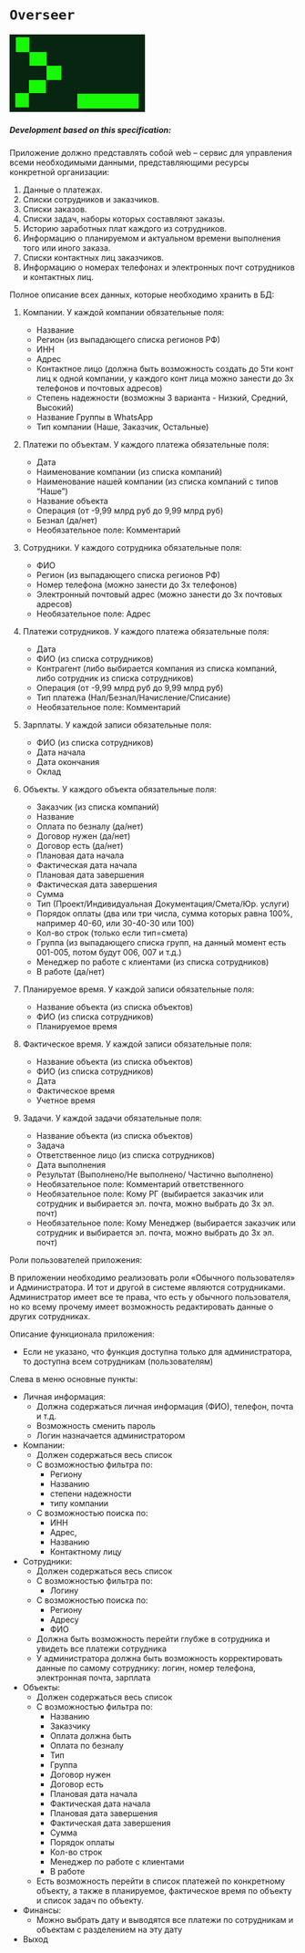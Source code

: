 # `Overseer`

![Logo](resources/icon.png)

##### *Development based on this specification*:

Приложение должно представлять собой web – сервис для управления всеми необходимыми данными, представляющими ресурсы конкретной организации: 

1.	Данные о платежах.
2.	Списки сотрудников и заказчиков.
3.	Списки заказов.
4.	Списки задач, наборы которых составляют заказы.
5.	Историю заработных плат каждого из сотрудников. 
6.	Информацию о планируемом и актуальном времени выполнения того или иного заказа.
7.	Списки контактных лиц заказчиков.
8.	Информацию о номерах телефонах и электронных почт сотрудников и контактных лиц. 

Полное описание всех данных, которые необходимо хранить в БД:

1.	Компании. У каждой компании обязательные поля: 
    * Название
    * Регион (из выпадающего списка регионов РФ)
    * ИНН
    * Адрес
    * Контактное лицо (должна быть возможность создать до 5ти конт лиц к одной компании, у каждого конт лица можно занести до 3х телефонов и почтовых адресов)
    * Степень надежности (возможны 3 варианта - Низкий, Средний, Высокий)
    * Название Группы в WhatsApp
    * Тип компании (Наше, Заказчик, Остальные)

2.	Платежи по объектам. У каждого платежа обязательные поля: 
    * Дата
    * Наименование компании (из списка компаний)
    * Наименование нашей компании (из списка компаний с типов “Наше”) 
    * Название объекта
    * Операция (от -9,99 млрд руб до 9,99 млрд руб)
    * Безнал (да/нет)
    * Необязательное поле: Комментарий
 
3.	Сотрудники. У каждого сотрудника обязательные поля: 
    * ФИО
    * Регион (из выпадающего списка регионов РФ)
    * Номер телефона (можно занести до 3х телефонов)
    * Электронный почтовый адрес (можно занести до 3х почтовых адресов)
    * Необязательное поле: Адрес

4.	Платежи сотрудников. У каждого платежа обязательные поля: 
    * Дата
    * ФИО (из списка сотрудников)
    * Контрагент (либо выбирается компания из списка компаний, либо сотрудник из списка сотрудников)
    * Операция (от -9,99 млрд руб до 9,99 млрд руб)
    * Тип платежа (Нал/Безнал/Начисление/Списание)
    * Необязательное поле: Комментарий

5.	Зарплаты. У каждой записи обязательные поля: 
    * ФИО (из списка сотрудников)
    * Дата начала
    * Дата окончания 
    * Оклад

6.	Объекты. У каждого объекта обязательные поля: 
    * Заказчик (из списка компаний)
    * Название 
    * Оплата по безналу (да/нет)
    * Договор нужен (да/нет) 
    * Договор есть (да/нет) 
    * Плановая дата начала
    * Фактическая дата начала
    * Плановая дата завершения
    * Фактическая дата завершения
    * Сумма 
    * Тип (Проект/Индивидуальная Документация/Смета/Юр. услуги)
    * Порядок оплаты (два или три числа, сумма которых равна 100%, например 40-60, или 30-40-30 или 100)
    * Кол-во строк (только если тип=смета)
    * Группа (из выпадающего списка групп, на данный момент есть 001-005, потом будут 006, 007 и т.д.)
    * Менеджер по работе с клиентами (из списка сотрудников)
    * В работе (да/нет)

7.	Планируемое время. У каждой записи обязательные поля: 
    * Название объекта (из списка объектов)
    * ФИО (из списка сотрудников)
    * Планируемое время

8.	Фактическое время. У каждой записи обязательные поля: 
    * Название объекта (из списка объектов)
    * ФИО (из списка сотрудников)
    * Дата
    * Фактическое время
    * Учетное время

9.	Задачи. У каждой задачи обязательные поля: 
    * Название объекта (из списка объектов)
    * Задача
    * Ответственное лицо  (из списка сотрудников)
    * Дата выполнения
    * Результат (Выполнено/Не выполнено/ Частично выполнено)
    * Необязательное поле: Комментарий ответственного
    * Необязательное поле: Кому РГ (выбирается заказчик или сотрудник и выбирается эл. почта, можно выбрать до 3х эл. почт)
    * Необязательное поле: Кому Менеджер (выбирается заказчик или сотрудник и выбирается эл. почта, можно выбрать до 3х эл. почт)

Роли пользователей приложения:

В приложении необходимо реализовать роли «Обычного пользователя» и Администратора. И тот и другой в системе являются сотрудниками. Администратор имеет все те права, что есть у обычного пользователя, но ко всему прочему имеет возможность редактировать данные  о других сотрудниках. 

Описание функционала приложения: 

  * Если не указано, что функция доступна только для администратора, то доступна всем сотрудникам (пользователям)

Слева в меню основные пункты:

* Личная информация: 
    * Должна содержаться личная информация (ФИО),  телефон, почта и т.д.
    * Возможность сменить пароль 
    * Логин назначается администратором
* Компании:
    * Должен содержаться весь список
    * С возможностью фильтра по:
      * Региону
      * Названию
      * степени надежности
      * типу компании
    * С возможностью поиска по: 
      * ИНН
      * Адрес,
      * Названию 
      * Контактному лицу
* Сотрудники:
    * Должен содержаться весь список
    * С возможностью фильтра по:
      * Логину
    * С возможностью поиска по: 
      * Региону
      * Адресу
      * ФИО
    * Должна быть возможность перейти глубже в сотрудника и увидеть все платежи сотрудника
    * У администратора должна быть возможность корректировать данные по самому сотруднику: логин, номер телефона, электронная почта, зарплата
* Объекты:
    * Должен содержаться весь список
    * С возможностью фильтра по:
      * Названию
      * Заказчику
      * Оплата должна быть
      * Оплата по безналу
      * Тип
      * Группа
      * Договор нужен
      * Договор есть
      * Плановая дата начала 
      * Фактическая дата начала
      * Плановая дата завершения
      * Фактическая дата завершения
      * Сумма
      * Порядок оплаты
      * Кол-во строк
      * Менеджер по работе с клиентами
      * В работе
    * Есть возможность перейти в список платежей по конкретному объекту, а также в планируемое, фактическое время по объекту и список задач по объекту.
* Финансы:
    * Можно выбрать дату и выводятся все платежи по сотрудникам и объектам с разделением на эту дату
* Выход
